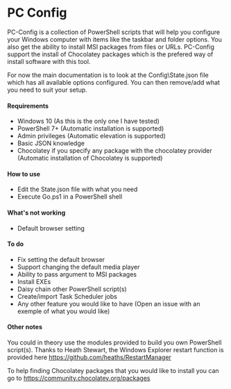 # PC Config
 
PC-Config is a collection of PowerShell scripts that will help you configure your Windows computer with items like the taskbar and folder options. You also get the ability to install MSI packages from files or URLs. PC-Config support the install of Chocolatey packages which is the prefered way of install software with this tool.

For now the main documentation is to look at the Config\State.json file which has all available options configured. You can then remove/add what you need to suit your setup.

#### Requirements
- Windows 10 (As this is the only one I have tested)
- PowerShell 7+ (Automatic installation is supported)
- Admin privileges (Automatic elevation is supported)
- Basic JSON knowledge
- Chocolatey if you specify any package with the chocolatey provider (Automatic installation of Chocolatey is supported)

#### How to use
- Edit the State.json file with what you need
- Execute Go.ps1 in a PowerShell shell

#### What's not working
- Default browser setting

#### To do
- Fix setting the default browser
- Support changing the default media player
- Ability to pass argument to MSI packages
- Install EXEs
- Daisy chain other PowerShell script(s)
- Create/import Task Scheduler jobs
- Any other feature you would like to have (Open an issue with an exemple of what you would like)

#### Other notes
You could in theory use the modules provided to build you own PowerShell script(s).
Thanks to Heath Stewart, the Windows Explorer restart function is provided here https://github.com/heaths/RestartManager

To help finding Chocolatey packages that you would like to install you can go to https://community.chocolatey.org/packages
